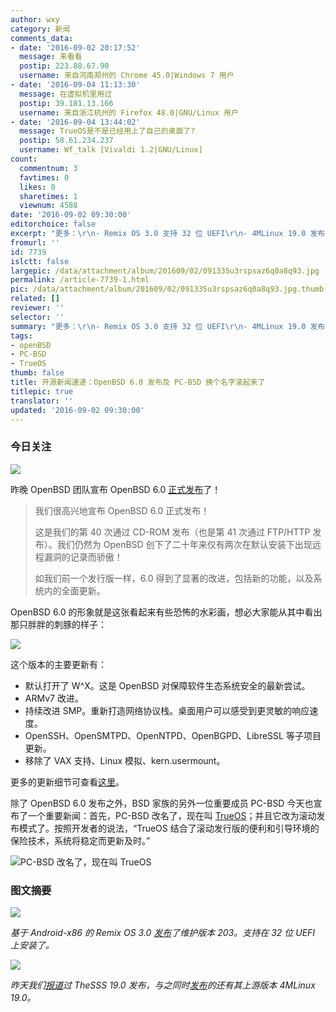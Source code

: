 ```yaml
---
author: wxy
category: 新闻
comments_data:
- date: '2016-09-02 20:17:52'
  message: 来看看
  postip: 223.88.67.90
  username: 来自河南郑州的 Chrome 45.0|Windows 7 用户
- date: '2016-09-04 11:13:30'
  message: 在虚拟机里用过
  postip: 39.181.13.166
  username: 来自浙江杭州的 Firefox 48.0|GNU/Linux 用户
- date: '2016-09-04 13:44:02'
  message: TrueOS是不是已经用上了自己的桌面了?
  postip: 58.61.234.237
  username: Wf_talk [Vivaldi 1.2|GNU/Linux]
count:
  commentnum: 3
  favtimes: 0
  likes: 0
  sharetimes: 1
  viewnum: 4588
date: '2016-09-02 09:30:00'
editorchoice: false
excerpt: "更多：\r\n- Remix OS 3.0 支持 32 位 UEFI\r\n- 4MLinux 19.0 发布。"
fromurl: ''
id: 7739
islctt: false
largepic: /data/attachment/album/201609/02/091335u3rspsaz6q0a8q93.jpg
permalink: /article-7739-1.html
pic: /data/attachment/album/201609/02/091335u3rspsaz6q0a8q93.jpg.thumb.jpg
related: []
reviewer: ''
selector: ''
summary: "更多：\r\n- Remix OS 3.0 支持 32 位 UEFI\r\n- 4MLinux 19.0 发布。"
tags:
- openBSD
- PC-BSD
- TrueOS
thumb: false
title: 开源新闻速递：OpenBSD 6.0 发布及 PC-BSD 换个名字滚起来了
titlepic: true
translator: ''
updated: '2016-09-02 09:30:00'
---
```


### 今日关注


![](/data/attachment/album/201609/02/091335u3rspsaz6q0a8q93.jpg)


昨晚 OpenBSD 团队宣布 OpenBSD 6.0 [正式发布](http://undeadly.org/cgi?action=article&sid=20160901090415)了！



> 
> 我们很高兴地宣布 OpenBSD 6.0 正式发布！
> 
> 
> 这是我们的第 40 次通过 CD-ROM 发布（也是第 41 次通过 FTP/HTTP 发布）。我们仍然为 OpenBSD 创下了二十年来仅有两次在默认安装下出现远程漏洞的记录而骄傲！
> 
> 
> 如我们前一个发行版一样，6.0 得到了显著的改进，包括新的功能，以及系统内的全面更新。
> 
> 
> 


OpenBSD 6.0 的形象就是这张看起来有些恐怖的水彩画，想必大家能从其中看出那只胖胖的刺豚的样子：


![](/data/attachment/album/201609/02/093111fhwl8b6jmhbbz8y5.jpg)


这个版本的主要更新有：


* 默认打开了 W^X。这是 OpenBSD 对保障软件生态系统安全的最新尝试。
* ARMv7 改进。
* 持续改进 SMP。重新打造网络协议栈。桌面用户可以感受到更灵敏的响应速度。
* OpenSSH、OpenSMTPD、OpenNTPD、OpenBGPD、LibreSSL 等子项目更新。
* 移除了 VAX 支持、Linux 模拟、kern.usermount。


更多的更新细节可查看[这里](https://www.openbsd.org/60.html)。


除了 OpenBSD 6.0 发布之外，BSD 家族的另外一位重要成员 PC-BSD 今天也宣布了一个重要新闻：首先，PC-BSD 改名了，现在叫 [TrueOS](https://www.trueos.org/2016/09/01/pc-bsd-evolves-into-trueos/)；并且它改为滚动发布模式了。按照开发者的说法，“TrueOS 结合了滚动发行版的便利和引导环境的保险技术，系统将稳定而更新及时。”


![PC-BSD 改名了，现在叫 TrueOS](/data/attachment/album/201609/02/093033dmy0dtxf07szjjj7.jpg)


### 图文摘要


![](/data/attachment/album/201609/02/092033mcgcfzoibbeaqebc.jpg)


*基于 Android-x86 的 Remix OS 3.0 [发布](http://support.jide.com/hc/en-us/articles/218097127--Remix-OS-for-PC-Update-3-0-203)了维护版本 203。支持在 32 位 UEFI 上安装了。*


![](/data/attachment/album/201609/02/092407xvsvsilrzp3ownwp.jpg)


*昨天我们[报道](/article-7736-1.html)过 TheSSS 19.0 发布，与之同时[发布](http://4mlinux-releases.blogspot.ro/2016/09/4mlinux-190-stable-released.html)的还有其上游版本 4MLinux 19.0。*